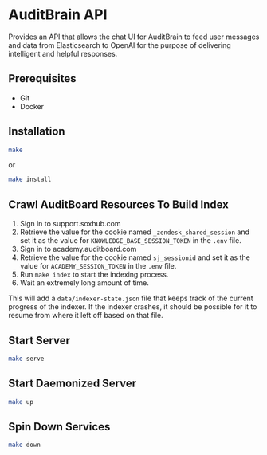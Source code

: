 AuditBrain API
==============

Provides an API that allows the chat UI for AuditBrain to feed user messages and data from Elasticsearch to OpenAI for the purpose of delivering intelligent and helpful responses.

## Prerequisites

- Git
- Docker

## Installation

```sh
make
```

or

```sh
make install
```

## Crawl AuditBoard Resources To Build Index

1. Sign in to support.soxhub.com
2. Retrieve the value for the cookie named `_zendesk_shared_session` and set it as the value for `KNOWLEDGE_BASE_SESSION_TOKEN` in the `.env` file.
3. Sign in to academy.auditboard.com
4. Retrieve the value for the cookie named `sj_sessionid` and set it as the value for `ACADEMY_SESSION_TOKEN` in the `.env` file.
5. Run `make index` to start the indexing process.
6. Wait an extremely long amount of time.

This will add a `data/indexer-state.json` file that keeps track of the current progress of the indexer.  If the indexer crashes, it should be possible for it to resume from where it left off based on that file.


## Start Server

```sh
make serve
```

## Start Daemonized Server

```sh
make up
```

## Spin Down Services

```sh
make down
```
